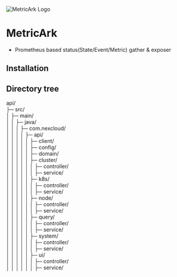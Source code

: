 ![MetricArk Logo](https://raw.githubusercontent.com/NexClipper/metricark/main/assets/logo_h.png)

# MetricArk
 * Prometheus based status(State/Event/Metric) gather & exposer

## Installation

## Directory tree

api/  
├─ src/  
│  ├─ main/  
│  │  ├─ java/  
│  │  │  ├─ com.nexcloud/  
│  │  │  │  ├─ api/  
│  │  │  │  │  ├─ client/   
│  │  │  │  │  ├─ config/  
│  │  │  │  │  ├─ domain/  
│  │  │  │  │  ├─ cluster/  
│  │  │  │  │  │  ├─ controller/  
│  │  │  │  │  │  ├─ service/  
│  │  │  │  │  ├─ k8s/  
│  │  │  │  │  │  ├─ controller/  
│  │  │  │  │  │  ├─ service/  
│  │  │  │  │  ├─ node/  
│  │  │  │  │  │  ├─ controller/  
│  │  │  │  │  │  ├─ service/  
│  │  │  │  │  ├─ query/  
│  │  │  │  │  │  ├─ controller/  
│  │  │  │  │  │  ├─ service/  
│  │  │  │  │  ├─ system/  
│  │  │  │  │  │  ├─ controller/  
│  │  │  │  │  │  ├─ service/  
│  │  │  │  │  ├─ ui/  
│  │  │  │  │  │  ├─ controller/  
│  │  │  │  │  │  ├─ service/  